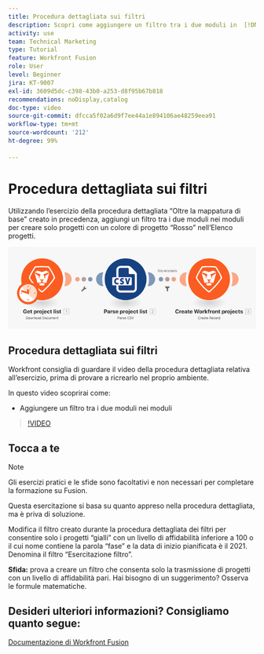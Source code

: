 ```yaml
---
title: Procedura dettagliata sui filtri
description: Scopri come aggiungere un filtro tra i due moduli in  [!DNL Adobe Workfront Fusion].
activity: use
team: Technical Marketing
type: Tutorial
feature: Workfront Fusion
role: User
level: Beginner
jira: KT-9007
exl-id: 3609d5dc-c398-43b0-a253-d8f95b67b818
recommendations: noDisplay,catalog
doc-type: video
source-git-commit: dfcca5f02a6d9f7ee44a1e894106ae48259eea91
workflow-type: tm+mt
source-wordcount: '212'
ht-degree: 99%

---
```


# Procedura dettagliata sui filtri

Utilizzando l’esercizio della procedura dettagliata “Oltre la mappatura di base” creato in precedenza, aggiungi un filtro tra i due moduli nei moduli per creare solo progetti con un colore di progetto “Rosso” nell’Elenco progetti.

![Immagine dello scenario Fusion](assets/understand-the-basics-2.png)

## Procedura dettagliata sui filtri

Workfront consiglia di guardare il video della procedura dettagliata relativa all’esercizio, prima di provare a ricrearlo nel proprio ambiente.

In questo video scoprirai come:

* Aggiungere un filtro tra i due moduli nei moduli

>[!VIDEO](https://video.tv.adobe.com/v/335266/?quality=12&learn=on&enablevpops)


## Tocca a te

>[!NOTE]
>
>Gli esercizi pratici e le sfide sono facoltativi e non necessari per completare la formazione su Fusion.

Questa esercitazione si basa su quanto appreso nella procedura dettagliata, ma è priva di soluzione.

Modifica il filtro creato durante la procedura dettagliata dei filtri per consentire solo i progetti “gialli” con un livello di affidabilità inferiore a 100 o il cui nome contiene la parola “fase” e la data di inizio pianificata è il 2021. Denomina il filtro “Esercitazione filtro”.

**Sfida:** prova a creare un filtro che consenta solo la trasmissione di progetti con un livello di affidabilità pari. Hai bisogno di un suggerimento? Osserva le formule matematiche.

## Desideri ulteriori informazioni? Consigliamo quanto segue:

[Documentazione di Workfront Fusion](https://experienceleague.adobe.com/en/docs/workfront-fusion/using/get-started-with-fusion/understand-workfront-fusion/workfront-fusion-overview)
